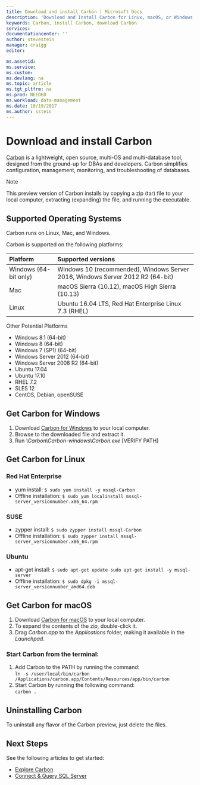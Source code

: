 ```yaml
---
title: Download and install Carbon | Microsoft Docs
description: 'Download and Install Carbon for Linux, macOS, or Windows'
keywords: Carbon, install Carbon, download Carbon
services: 
documentationcenter: ''
author: stevestein
manager: craigg
editor: 

ms.assetid: 
ms.service:
ms.custom: 
ms.devlang: na
ms.topic: article
ms.tgt_pltfrm: na
ms.prod: NEEDED
ms.workload: data-management
ms.date: 10/19/2017
ms.author: sstein
---
```

# Download and install Carbon

[Carbon](index.md) is a lightweight, open source, multi-OS and multi-database tool, designed from the ground-up for DBAs and developers. Carbon simplifies configuration, management, monitoring, and troubleshooting of databases. 

> [!NOTE]
> This preview version of Carbon installs by copying a zip (tar) file to your local computer, extracting (expanding) the file, and running the executable.

## Supported Operating Systems

Carbon runs on Linux, Mac, and Windows.

Carbon is supported on the following platforms:

| Platform | Supported versions |
|:---|:---|
| Windows (64-bit only) | Windows 10 (recommended), Windows Server 2016, Windows Server 2012 R2 (64-bit) |
| Mac | macOS Sierra (10.12), macOS High Sierra (10.13) |
| Linux | Ubuntu 16.04 LTS, Red Hat Enterprise Linux 7.3 (RHEL)|

Other Potential Platforms
- Windows 8.1 (64-bit)
- Windows 8 (64-bit)
- Windows 7 (SP1) (64-bit)
- Windows Server 2012 (64-bit)
- Windows Server 2008 R2 (64-bit)
- Ubuntu 17.04
- Ubuntu 17.10
- RHEL 7.2
- SLES 12
- CentOS, Debian, openSUSE



## Get Carbon for Windows

1. Download [Carbon for Windows](https://github.com/Microsoft/carbon/releases/download/v0.20.0/2017-Sep-27-carbon-windows.zip) to your local computer.
2. Browse to the downloaded file and extract it.
3. Run *\Carbon\Carbon-windows\Carbon.exe* [VERIFY PATH]


## Get Carbon for Linux

### Red Hat Enterprise

- yum install: `$ sudo yum install -y mssql-Carbon`
- Offline installation: `$ sudo yum localinstall mssql-server_versionnumber.x86_64.rpm`

### SUSE

- zypper install: `$ sudo zypper install mssql-Carbon`
- Offline installation: `$ sudo zypper install mssql-server_versionnumber.x86_64.rpm`

### Ubuntu

- apt-get install: `$ sudo apt-get update sudo apt-get install -y mssql-server`
- Offline installation: `$ sudo dpkg -i mssql-server_versionnumber_amd64.deb`


## Get Carbon for macOS

1. Download [Carbon for macOS](https://github.com/Microsoft/carbon/releases/download/v0.20.0/2017-Sep-27-carbon-macos.zip) to your local computer.
2. To expand the contents of the zip, double-click it.
3. Drag *Carbon.app* to the *Applications* folder, making it available in the *Launchpad*.

### Start Carbon from the terminal:
1. Add Carbon to the PATH by running the command:  
      ```ln -s /user/local/bin/carbon /Applications/carbon.app/Contents/Resources/app/bin/carbon```
1. Start Carbon by running the following command:  
      ```carbon .```


## Uninstalling Carbon

To uninstall any flavor of the Carbon preview, just delete the files.

## Next Steps

See the following articles to get started:
- [Explore Carbon](tutorial-modern-code-flow-sql-server.md)
- [Connect & Query SQL Server](get-started-sql-server.md)
